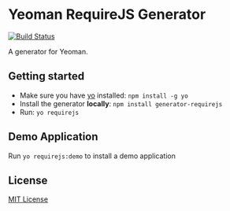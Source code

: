 # Yeoman RequireJS Generator
[![Build Status](https://secure.travis-ci.org/danheberden/yeoman-generator-require.png?branch=master)](https://travis-ci.org/danheberden/yeoman-generator-require)

A generator for Yeoman.

## Getting started
- Make sure you have [yo](https://github.com/yeoman/yo) installed:
    `npm install -g yo`
- Install the generator **locally**: `npm install generator-requirejs`
- Run: `yo requirejs`

## Demo Application

Run `yo requirejs:demo` to install a demo application

## License
[MIT License](http://en.wikipedia.org/wiki/MIT_License)
